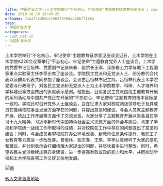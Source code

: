 ```yaml
---
title: 中国矿业大学->土木学院举行“不忘初心、牢记使命”主题教育征求意见座谈会 | cumt.net.cn
date: 2019-10-30 18:40:25
urlname: 71e2f55360c57e64f349dab38bff186a
tags: 
- 中国矿业大学
categories:
- cumt.net.cn
- 中国矿业大学
---
```

土木学院举行“不忘初心、牢记使命”主题教育征求意见座谈会近日，土木学院在土木学院A220会议室举行“不忘初心、牢记使命”主题教育党外人士座谈会。土木学院党委书记吕恒林、党委副书记张庆春、副院长王琪、深部岩土力学与地下工程国家重点实验室主任李亭出席了座谈会。学院民主党派和无党派人士、部分教代会代表以及群众代表共同参加了座谈会。会议由吕恒林书记主持。吕恒林代表土木学院党委与行政班子，对各民主党派和无党派人士为土木学院教学、科研、人才培养和学科建设等方面做出的贡献表示感谢。他指出，目前各民主党派围绕主题教育开展的系列活动与中国共产党正在开展的“不忘初心、牢记使命”主题教育的根本目标是一致的。学院此时召开党外人士座谈会，旨在征求大家对校院两级领导班子及其成员在推动校院事业发展方面存在的问题，并提出意见和建议。与会人员就主题教育开展、统战工作开展等方面作了交流发言。大家分享了主题教育开展以来各自在学习十九大精神、习近平新时代中国特色社会主义思想方面的体会与感受，肯定了学校和学院统一战线工作所取得的成绩，并对校院在工作中存在的问题提出了意见和建议；同时，与会成员希望校院在办公环境改善、新教师住房条件提升、教职工子女教育等方面进一步改改善。吕恒林、张庆春、王琪、李亭认真倾听了大家的意见和建议，并分别表示会仔细梳理大家提出的问题，并尽快着手进行整改。同时，希望各民主党派继续加强自身建设，进一步提高参政议政的能力和水平，共同推动学校和土木学院各项工作又好又快地发展。

![图](http://xwzx.cumt.edu.cn/_upload/article/images/a5/cb/9809dba647988dbf1915d3155fdd/2a5e543b-f06f-4bf9-8205-f0479f375be5.jpg)

[转入文章首发地址](http://xwzx.cumt.edu.cn/5a/83/c523a547459/page.htm)